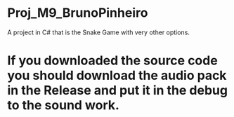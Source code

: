 # Proj_M9_BrunoPinheiro
A project in C# that is the Snake Game with very other options.

# If you downloaded the source code you should download the audio pack in the Release and put it in the debug to the sound work.

